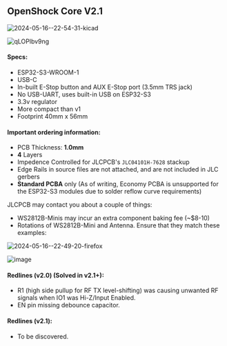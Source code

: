 ## OpenShock Core V2.1


![2024-05-16--22-54-31-kicad](https://github.com/OpenShock/Hardware/assets/20761757/aa46de72-ddff-41f8-bfed-6b0960d3e07f)

![qLOPlbv9ng](https://github.com/OpenShock/Hardware/assets/20761757/e706d793-6bf8-43be-b28a-68b780d25b00)

#### Specs:
- ESP32-S3-WROOM-1
- USB-C
- In-built E-Stop button and AUX E-Stop port (3.5mm TRS jack)
- No USB-UART, uses built-in USB on ESP32-S3
- 3.3v regulator
- More compact than v1
- Footprint 40mm x 56mm

#### Important ordering information:
- PCB Thickness: **1.0mm**
- **4** Layers
- Impedence Controlled for JLCPCB's `JLC04101H-7628` stackup
- Edge Rails in source files are not attached, and are not included in JLC gerbers
- **Standard PCBA** only (As of writing, Economy PCBA is unsupported for the ESP32-S3 modules due to solder reflow curve requirements)

JLCPCB may contact you about a couple of things:

- WS2812B-Minis may incur an extra component baking fee (~$8-10)
- Rotations of WS2812B-Mini and Antenna. Ensure that they match these examples:

![2024-05-16--22-49-20-firefox](https://github.com/OpenShock/Hardware/assets/20761757/bad84f53-0470-4866-86c6-6435b8a50218)

![image](https://github.com/OpenShock/Hardware/assets/20761757/bbf42ef5-77e4-412e-a156-4f9997add13c)


#### Redlines (v2.0) (Solved in v2.1+):
- R1 (high side pullup for RF TX level-shifting) was causing unwanted RF signals when IO1 was Hi-Z/Input Enabled.
- EN pin missing debounce capacitor.

#### Redlines (v2.1):
- To be discovered.